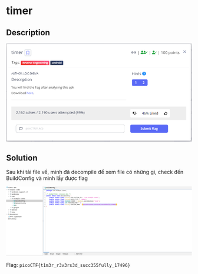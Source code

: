 # **timer**

## **Description**

![description](/2023/picoctf2023/reverse_engineering/timer/images/description.png)

## **Solution**

Sau khi tải file về, mình đã decompile để xem file có những gì, check đến BuildConfig và mình lấy được flag

![solved](/2023/picoctf2023/reverse_engineering/timer/images/solved.png)

Flag: `picoCTF{t1m3r_r3v3rs3d_succ355fully_17496}`
